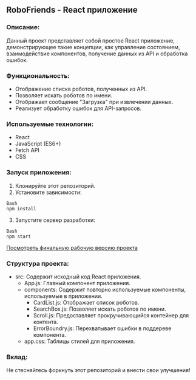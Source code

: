## RoboFriends - React приложение

### Описание:

Данный проект представляет собой простое React приложение, демонстрирующее такие концепции, как управление состоянием, взаимодействие компонентов, получение данных из API и обработка ошибок.

### Функциональность:

- Отображение списка роботов, полученных из API.
- Позволяет искать роботов по имени.
- Отображает сообщение "Загрузка" при извлечении данных.
- Реализует обработку ошибок для API-запросов.

### Используемые технологии:

- React
- JavaScript (ES6+)
- Fetch API
- CSS

### Запуск приложения:

1. Клонируйте этот репозиторий.
2. Установите зависимости:
```
Bash
npm install
```

3. Запустите сервер разработки:
```
Bash
npm start
```

[Посмотреть финальную рабочую версию проекта](https://vova4o.github.io/robofriends/)

### Структура проекта:

- src: Содержит исходный код React приложения.
    - App.js: Главный компонент приложения.
    - components: Содержит повторно используемые компоненты, используемые в приложении.
        - CardList.js: Отображает список роботов.
        - SearchBox.js: Позволяет искать роботов по имени.
        - Scroll.js: Предоставляет прокручивающийся контейнер для контента.
        - ErrorBoundry.js: Перехватывает ошибки в поддереве компонента.
    - app.css: Таблицы стилей для приложения.

### Вклад:

Не стесняйтесь форкнуть этот репозиторий и внести свои улучшения!